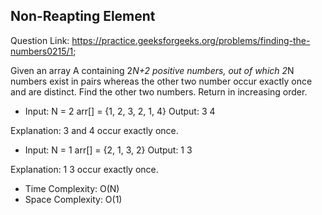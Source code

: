 ## Non-Reapting Element

Question Link: https://practice.geeksforgeeks.org/problems/finding-the-numbers0215/1;

Given an array A containing 2*N+2 positive numbers, out of which 2*N numbers exist in pairs whereas the other two number occur exactly once and are distinct. Find the other two numbers. Return in increasing order.


- Input: 
N = 2
arr[] = {1, 2, 3, 2, 1, 4}
Output:
3 4 

Explanation:
3 and 4 occur exactly once.

- Input:
N = 1
arr[] = {2, 1, 3, 2}
Output:
1 3

Explanation:
1 3 occur exactly once.

- Time Complexity: O(N)
- Space Complexity: O(1)
